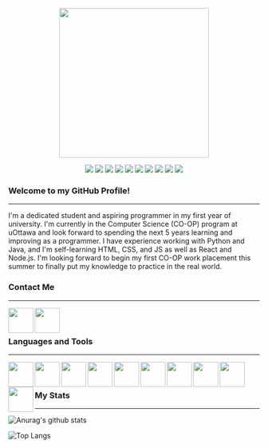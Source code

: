 <p align="center">
    <img width="300px" height="300px" src="https://i.postimg.cc/13jXCNBP/IMG-8917-2.png"/>
<p/>
<p align="center">
    <img src="https://img.shields.io/badge/Python-Expert-3776AB?style=flat-square&logo=python&logoColor=white"/>
    <img src="https://img.shields.io/badge/Java-Expert-007396?style=flat-square&logo=java&logoColor=white"/>
    <img src="https://img.shields.io/badge/HTML-Intermediate-E34F26?style=flat-square&logo=html5&logoColor=white"/>
    <img src="https://img.shields.io/badge/CSS-Intermediate-1572B6?style=flat-square&logo=css3&logoColor=white"/>
    <img src="https://img.shields.io/badge/JavaScript-Intermediate-F7DF1E?style=flat-square&logo=javascript&logoColor=white"/>
    <img src="https://img.shields.io/badge/Visual Studio Code-Expert-007ACC?style=flat-square&logo=visual-studio-code&logoColor=white"/>
    <img src="https://img.shields.io/badge/PyCharm-Expert-000000?style=flat-square&logo=pycharm&logoColor=white"/>
    <img src="https://img.shields.io/badge/Eclipse-Expert-2C2255?style=flat-square&logo=eclipse-ide&logoColor=white"/>
    <img src="https://img.shields.io/badge/GitHub-Expert-181717?style=flat-square&logo=github&logoColor=white"/>
    <img src="https://img.shields.io/badge/Git-Expert-F05032?style=flat-square&logo=git&logoColor=white"/>
<p/>

### Welcome to my GitHub Profile!
---
I'm a dedicated student and aspiring programmer in my first year of university. I'm currently in the Computer Science (CO-OP) program at uOttawa and look forward to spending the next 5 years learning and improving as a programmer. I have experience working with Python and Java, and I'm self-learning HTML, CSS, and JS as well as React and Node.js. I'm looking forward to begin my first CO-OP work placement this summer to finally put my knowledge to practice in the real world.

### Contact Me
---
[<img align="left" width="50px" height="50px" src="https://simpleicons.org/icons/linkedin.svg"/>](https://www.linkedin.com/in/diegobajetti)
[<img align="left" width="50px" height="50px" src="https://simpleicons.org/icons/microsoftoutlook.svg"/>](mailto:diego.bajetti@outlook.com)
<br/>
<br/>

### Languages and Tools
---
<img align="left" width="50px" height="50px" src="https://simpleicons.org/icons/python.svg"/>
<img align="left" width="50px" height="50px" src="https://simpleicons.org/icons/java.svg"/>
<img align="left" width="50px" height="50px" src="https://simpleicons.org/icons/html5.svg"/>
<img align="left" width="50px" height="50px" src="https://simpleicons.org/icons/css3.svg"/>
<img align="left" width="50px" height="50px" src="https://simpleicons.org/icons/javascript.svg"/>
<img align="left" width="50px" height="50px" src="https://simpleicons.org/icons/visualstudiocode.svg"/>
<img align="left" width="50px" height="50px" src="https://simpleicons.org/icons/pycharm.svg"/>
<img align="left" width="50px" height="50px" src="https://simpleicons.org/icons/eclipseide.svg"/>
<img align="left" width="50px" height="50px" src="https://simpleicons.org/icons/github.svg"/>
<img align="left" width="50px" height="50px" src="https://simpleicons.org/icons/git.svg"/>
<br/>
<br/>

### My Stats
---
![Anurag's github stats](https://github-readme-stats.vercel.app/api?username=diegobajetti&count_private=true&hide=stars,prs&show_icons=true&locale=en&include_all_commits=trueC)

![Top Langs](https://github-readme-stats.vercel.app/api/top-langs/?username=diegobajetti)
